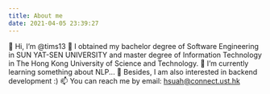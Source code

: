 ```yaml
---
title: About me
date: 2021-04-05 23:39:27
---
```


👋 Hi, I’m @tims13
👀 I obtained my bachelor degree of Software Engineering in SUN YAT-SEN UNIVERSITY and master degree of Information Technology in The Hong Kong University of Science and Technology.
🌱 I’m currently learning something about NLP...
💞️ Besides, I am also interested in backend development :)
📫 You can reach me by email: hsuah@connect.ust.hk